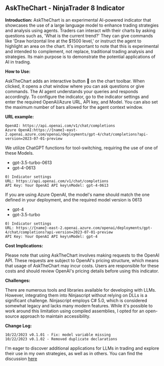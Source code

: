 ## AskTheChart - NinjaTrader 8 Indicator
**Introduction:**
AskTheChart is an experimental AI-powered indicator that showcases the use of a large language model to enhance trading strategies and analysis using agents. Traders can interact with their charts by asking questions such as, 'What is the current trend?' They can give commands like 'Draw horizontal line at the $1500 level,' or instruct the agent to highlight an area on the chart. It's important to note that this is experimental and intended to complement, not replace, traditional trading analysis and strategies. Its main purpose is to demonstrate the potential applications of AI in trading.

**How to Use:**

AskTheChart adds an interactive button 🤖 on the chart toolbar. When clicked, it opens a chat window where you can ask questions or give commands. The AI agent understands your queries and responds accordingly. To configure the indicator, go to the indicator settings and enter the required OpenAI/Azure URL, API key, and Model. You can also set the maximum number of bars allowed for the agent context window.

**URL example:**

```plaintext
OpenAI: https://api.openai.com/v1/chat/completions
Azure OpenAI:https://{name}-east-2.openai.azure.com/openai/deployments/gpt-4/chat/completions?api-version=2023-07-01-preview
```

We utilize ChatGPT functions for tool-switching, requiring the use of one of these Models.
- gpt-3.5-turbo-0613
- gpt-4-0613

```plaintext
0) Indicator settings
URL: https://api.openai.com/v1/chat/completions
API Key: Your OpenAI API key\nModel: gpt-4-0613
```

If you are using Azure OpenAI, the model's name should match the one defined in your deployment, and the required model version is 0613
- gpt-4
- gpt-3.5-turbo

```plaintext
0) Indicator settings
URL: https://{name}-east-2.openai.azure.com/openai/deployments/gpt-4/chat/completions?api-version=2023-07-01-preview
API Key: Your OpenAI API key\nModel: gpt-4
```

**Cost Implications:**

Please note that using AskTheChart involves making requests to the OpenAI API. These requests are subject to OpenAI's pricing structure, which means that usage of AskTheChart may incur costs. Users are responsible for these costs and should review OpenAI's pricing details before using this indicator.

**Challenges:**

There are numerous tools and libraries available for developing with LLMs. However, integrating them into Ninjascript without relying on DLLs is a significant challenge. Ninjascript employs C# 5.0, which is considered somewhat legacy and lacks many modern features. While it's possible to work around this limitation using compiled assemblies, I opted for an open-source approach to maintain accessibility.

**Change Log:**

```plaintext\n// NT8 AskTheChart by pixel @ nexusfi.com, Version 0.1.0, released 10/19/2023 NT8 8.1.1.7 64-bit
10/22/2023 v0.1.01 - Fix: model variable missing
10/22/2023 v0.1.02 - Removed duplicate declarations
```

I'm eager to discover additional applications for LLMs in trading and explore their use in my own strategies, as well as in others. You can find the discussion [here](https://nexusfi.com/elite-quantitative-genai-llm/60245-askthechart-indicator.html#post)
